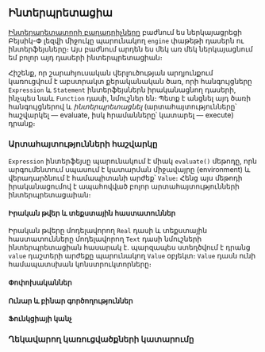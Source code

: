 ## Ինտերպրետացիա

[Ինտերպրետատորի բաղադրիչները](components.md) բաժնում ես ներկայացրեցի 
Բեյսիկ-Փ լեզվի միջուկը պարունակող `engine` փաթեթի դասերն ու ինտերֆեյսները։ Այս 
բաժնում արդեն ես մեկ առ մեկ ներկայացնում եմ բոլոր այդ դասերի ինտերպրետացիան։

Հիշենք, որ շարահյուսական վերլուծության արդյունքում կառուցվում է աբստրակտ 
քերականական ծառ, որի հանգույցները `Expression` և `Statement` ինտերֆեյսներն
իրականացնող դասերի, ինչպես նաև `Function` դասի, նմուշներ են։ Պետք է անցնել 
այդ ծառի հանգույցներով և _ինտերպրետացնել_ (արտահայտությունները՝ հաշվարկել — 
evaluate, իսկ հրամանները՝ կատարել — execute) դրանք։


### Արտահայտությունների հաշվարկը

`Expression` ինտերֆեյսը պարունակում է միակ `evaluate()` մեթոդը, որն արգումենտում 
սպասում է կատարման միջավայրը (environment) և վերադարձնում է համապիտանի արժեք՝ 
`Value`։ Հենց այս մեթոդի իրականացումով է ապահովված բոլոր արտահայտությունների
ինտերպրետացաիան։


#### Իրական թվեր և տեքստային հաստատուններ

Իրական թվերը մոդելավորող `Real` դասի և տեքստային հաստատունները մոդելավորող `Text`
դասի նմուշների ինտերպրետացիան հասարակ է. պարզապես ստեղծվում է դրանց `value` 
դաշտերի արժեքը պարունակող `Value` օբյեկտ։ `Value` դասն ունի համապատսխան
կոնստրուկտորները։


#### Փոփոխականներ



#### Ունար և բինար գործողություններ


#### Ֆունկցիայի կանչ


### Ղեկավարող կառուցվածքների կատարումը


